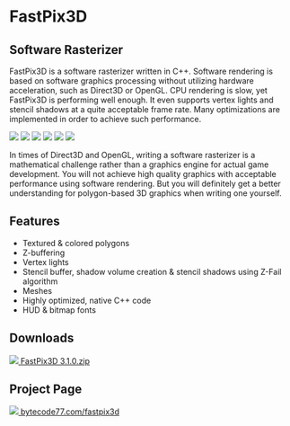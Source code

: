# FastPix3D

## Software Rasterizer

FastPix3D is a software rasterizer written in C++. Software rendering is based on software graphics processing without utilizing hardware acceleration, such as Direct3D or OpenGL. CPU rendering is slow, yet FastPix3D is performing well enough. It even supports vertex lights and stencil shadows at a quite acceptable frame rate. Many optimizations are implemented in order to achieve such performance.

[![](https://bytecode77.com/images/pages/fastpix3d/001.thumb.jpg)](https://bytecode77.com/images/pages/fastpix3d/001.jpg)
[![](https://bytecode77.com/images/pages/fastpix3d/002.thumb.jpg)](https://bytecode77.com/images/pages/fastpix3d/002.jpg)
[![](https://bytecode77.com/images/pages/fastpix3d/003.thumb.jpg)](https://bytecode77.com/images/pages/fastpix3d/003.jpg)
[![](https://bytecode77.com/images/pages/fastpix3d/004.thumb.jpg)](https://bytecode77.com/images/pages/fastpix3d/004.jpg)
[![](https://bytecode77.com/images/pages/fastpix3d/005.thumb.jpg)](https://bytecode77.com/images/pages/fastpix3d/005.jpg)
[![](https://bytecode77.com/images/pages/fastpix3d/006.thumb.jpg)](https://bytecode77.com/images/pages/fastpix3d/006.jpg)

In times of Direct3D and OpenGL, writing a software rasterizer is a mathematical challenge rather than a graphics engine for actual game development. You will not achieve high quality graphics with acceptable performance using software rendering. But you will definitely get a better understanding for polygon-based 3D graphics when writing one yourself.

## Features

- Textured & colored polygons
- Z-buffering
- Vertex lights
- Stencil buffer, shadow volume creation & stencil shadows using Z-Fail algorithm
- Meshes
- Highly optimized, native C++ code
- HUD & bitmap fonts

## Downloads

[![](http://bytecode77.com/public/fileicons/zip.png) FastPix3D 3.1.0.zip](https://bytecode77.com/downloads/Fastpix3D%203.1.0.zip)

## Project Page

[![](https://bytecode77.com/public/favicon16.png) bytecode77.com/fastpix3d](https://bytecode77.com/fastpix3d)